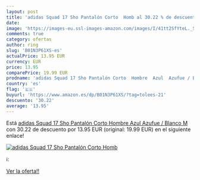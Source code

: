 ```yaml
---
layout: post
title: 'adidas Squad 17 Sho Pantalón Corto  Homb al 30.22 % de descuento'
date: 
image: 'https://images-eu.ssl-images-amazon.com/images/I/41tt2SfYteL._SL200_.jpg'
comments: true
category: ofertas
author: ring
slug: 'B01N3P61XS-es'
actualPrice: 13.95 EUR
currency: EUR
price: 13.95
comparePrice: 19.99 EUR
prodname: 'adidas Squad 17 Sho Pantalón Corto  Hombre  Azul  Azufue / Blanco   M'
country: 'es'
flag: '🇪🇸'
buyurl: 'https://www.amazon.es/dp/B01N3P61XS/?tag=tolees-21'
descuento: '30.22'
average: '13.95'
---
```


Está [adidas Squad 17 Sho Pantalón Corto  Hombre  Azul  Azufue / Blanco   M](https://www.amazon.es/dp/B01N3P61XS/?tag=tolees-21) con 30.22 de descuento por 13.95 EUR (original: 19.99 EUR) en el siguiente enlace!

[![adidas Squad 17 Sho Pantalón Corto  Homb](https://images-eu.ssl-images-amazon.com/images/I/41tt2SfYteL._SL200_.jpg)](https://www.amazon.es/dp/B01N3P61XS/?tag=tolees-21)

ℹ️:


[Ver la oferta!!](https://www.amazon.es/dp/B01N3P61XS/?tag=tolees-21)
